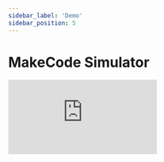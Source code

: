 ```yaml
---
sidebar_label: 'Demo'
sidebar_position: 5
---
```


# MakeCode Simulator

<div style={{position:'relative', height:'0', padding-bottom:'117.6%', overflow:'hidden'}}><iframe style={{position:'absolute', top:'0', left:'0', width:'100%', height:'100%'}} src="https://arcade.makecode.com/---run?id=_ay47z3Yy0TrT" allowfullscreen="allowfullscreen" sandbox="allow-popups allow-forms allow-scripts allow-same-origin" frameborder="0"></iframe></div>
